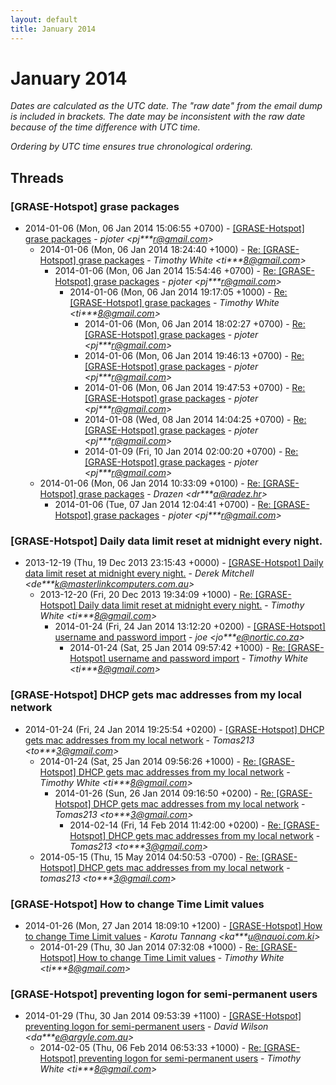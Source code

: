 ```yaml
---
layout: default
title: January 2014
---
```


# January 2014

_Dates are calculated as the UTC date. The "raw date" from the email dump is included in brackets. The date may be inconsistent with the raw date because of the time difference with UTC time._

_Ordering by UTC time ensures true chronological ordering._

## Threads

### [GRASE-Hotspot] grase packages
+ 2014-01-06 (Mon, 06 Jan 2014 15:06:55 +0700) - [[GRASE-Hotspot] grase packages](/archive/2014/01/ee8589369ef3f35400f7451c9a17c2781a0e6f00600ae2ffbea698035038c890) - _pjoter \<pj***r@gmail.com\>_
  + 2014-01-06 (Mon, 06 Jan 2014 18:24:40 +1000) - [Re: [GRASE-Hotspot] grase packages](/archive/2014/01/228441e0bf2ec03fbbed412509a6378e92187bc58be39fd8e2cf5452c348e657) - _Timothy White \<ti***8@gmail.com\>_
    + 2014-01-06 (Mon, 06 Jan 2014 15:54:46 +0700) - [Re: [GRASE-Hotspot] grase packages](/archive/2014/01/a997824c221ecd97accfa8215f5aee26ddcc0f5cb831998333f2753f953cdab5) - _pjoter \<pj***r@gmail.com\>_
      + 2014-01-06 (Mon, 06 Jan 2014 19:17:05 +1000) - [Re: [GRASE-Hotspot] grase packages](/archive/2014/01/f823004a4e2494844711413132e288e5940ae4516005fee41fdbbe9af3cfea00) - _Timothy White \<ti***8@gmail.com\>_
        + 2014-01-06 (Mon, 06 Jan 2014 18:02:27 +0700) - [Re: [GRASE-Hotspot] grase packages](/archive/2014/01/e4b14b746d7835240dc49c6571a4c4753aaa1209adf9ead642aa23f23f8b3d73) - _pjoter \<pj***r@gmail.com\>_
        + 2014-01-06 (Mon, 06 Jan 2014 19:46:13 +0700) - [Re: [GRASE-Hotspot] grase packages](/archive/2014/01/bbf6de3b83f338e08eacbdc9127818f404ca897804d9b3592e8197b2b85f6526) - _pjoter \<pj***r@gmail.com\>_
        + 2014-01-06 (Mon, 06 Jan 2014 19:47:53 +0700) - [Re: [GRASE-Hotspot] grase packages](/archive/2014/01/9942318697a9e21efe6d88e03c7c2ba0bbcc5ccc43326d40cb2db10fb3b8fd4d) - _pjoter \<pj***r@gmail.com\>_
        + 2014-01-08 (Wed, 08 Jan 2014 14:04:25 +0700) - [Re: [GRASE-Hotspot] grase packages](/archive/2014/01/89d514c027de64f80bb2f19ddd70569dc5e4492e36c82175d5fa4b0383f21366) - _pjoter \<pj***r@gmail.com\>_
        + 2014-01-09 (Fri, 10 Jan 2014 02:00:20 +0700) - [Re: [GRASE-Hotspot] grase packages](/archive/2014/01/b14d9931274c47f9e753343a5e2098d898011e0daa5d2f05626640eb35356564) - _pjoter \<pj***r@gmail.com\>_
  + 2014-01-06 (Mon, 06 Jan 2014 10:33:09 +0100) - [Re: [GRASE-Hotspot] grase packages](/archive/2014/01/0ac3585d0df578682faf8f009fd28c5caa417c9c1f7db4132c6527bf187b1483) - _Drazen \<dr***a@radez.hr\>_
    + 2014-01-06 (Tue, 07 Jan 2014 12:04:41 +0700) - [Re: [GRASE-Hotspot] grase packages](/archive/2014/01/0a42a8f0fd274479c5d09283a1657efeca7557e7681e47b0a2c7d0bbb8c76eb4) - _pjoter \<pj***r@gmail.com\>_

### [GRASE-Hotspot] Daily data limit reset at midnight every night.
+ 2013-12-19 (Thu, 19 Dec 2013 23:15:43 +0000) - [[GRASE-Hotspot] Daily data limit reset at midnight every night.](/archive/2013/12/66ca30e0f00428c4b7e161f1ce505bfda7254c7ab061e0823b34e3a44e6f13a0) - _Derek Mitchell \<de***k@masterlinkcomputers.com.au\>_
  + 2013-12-20 (Fri, 20 Dec 2013 19:34:09 +1000) - [Re: [GRASE-Hotspot] Daily data limit reset at midnight every night.](/archive/2013/12/f182186c50dcc8b1dc7290094d83c5f33091e8f43d10d792347fe458603ea303) - _Timothy White \<ti***8@gmail.com\>_
    + 2014-01-24 (Fri, 24 Jan 2014 13:12:20 +0200) - [[GRASE-Hotspot] username and password import](/archive/2014/01/cdd52cddd1b65b89f005818dcb206cd3895b44064c65207357ce504b0d9e477e) - _joe \<jo***e@nortic.co.za\>_
      + 2014-01-24 (Sat, 25 Jan 2014 09:57:42 +1000) - [Re: [GRASE-Hotspot] username and password import](/archive/2014/01/363b173344c128d28af661e0d01470a24bb7f85437e1cd4b47321276db7d94f0) - _Timothy White \<ti***8@gmail.com\>_

### [GRASE-Hotspot] DHCP gets mac addresses from my local network
+ 2014-01-24 (Fri, 24 Jan 2014 19:25:54 +0200) - [[GRASE-Hotspot] DHCP gets mac addresses from my local network](/archive/2014/01/4787cd86615b8878968be50121afd1d653549d5cfa224d4e7a915a6cb620b745) - _Tomas213 \<to***3@gmail.com\>_
  + 2014-01-24 (Sat, 25 Jan 2014 09:56:26 +1000) - [Re: [GRASE-Hotspot] DHCP gets mac addresses from my local network](/archive/2014/01/fbf1a2763a00ba2bc87375191936250c4ca628b8d2351fe14eb6a023ed7f2da1) - _Timothy White \<ti***8@gmail.com\>_
    + 2014-01-26 (Sun, 26 Jan 2014 09:16:50 +0200) - [Re: [GRASE-Hotspot] DHCP gets mac addresses from my local network](/archive/2014/01/b3746dbd30c5b5ee3b187d6ce4c3ef1dcc893e832f803e0b480a72f05173ded2) - _Tomas213 \<to***3@gmail.com\>_
      + 2014-02-14 (Fri, 14 Feb 2014 11:42:00 +0200) - [Re: [GRASE-Hotspot] DHCP gets mac addresses from my local network](/archive/2014/02/889b120fa0546a7f6b1e8d1ee5f57b5d99d255e88fd9e21248aa3ad940b8ea92) - _Tomas213 \<to***3@gmail.com\>_
  + 2014-05-15 (Thu, 15 May 2014 04:50:53 -0700) - [Re: [GRASE-Hotspot] DHCP gets mac addresses from my local network](/archive/2014/05/9a4b2d21ac1caa5b7aa679b01dfa85ea0e20c8076f0805b1672c15b2e6318bcd) - _tomas213 \<to***3@gmail.com\>_

### [GRASE-Hotspot] How to change Time Limit values
+ 2014-01-26 (Mon, 27 Jan 2014 18:09:10 +1200) - [[GRASE-Hotspot] How to change Time Limit values](/archive/2014/01/f8c052a3f3cf51c26d321483f9b68c4972e81207bc9e40cc10cc53900495bd71) - _Karotu Tannang \<ka***u@nauoi.com.ki\>_
  + 2014-01-29 (Thu, 30 Jan 2014 07:32:08 +1000) - [Re: [GRASE-Hotspot] How to change Time Limit values](/archive/2014/01/a6ffc15adde198e7264ec33ffb90e47f3cc1e737e6b6f24829607babe7d522d0) - _Timothy White \<ti***8@gmail.com\>_

### [GRASE-Hotspot] preventing logon for semi-permanent users
+ 2014-01-29 (Thu, 30 Jan 2014 09:53:39 +1100) - [[GRASE-Hotspot] preventing logon for semi-permanent users](/archive/2014/01/3aba70429367fb25e1038ac58e727d9ea37b40bab31fb1cfb1f7317ca2f5c982) - _David Wilson \<da***e@argyle.com.au\>_
  + 2014-02-05 (Thu, 06 Feb 2014 06:53:33 +1000) - [Re: [GRASE-Hotspot] preventing logon for semi-permanent users](/archive/2014/02/8235256e7c3cf454617b5a7718557db90c1240845ec943225326a63fab21d145) - _Timothy White \<ti***8@gmail.com\>_

